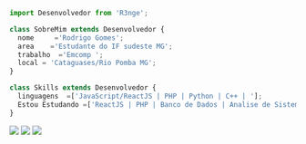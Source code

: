 ```js
import Desenvolvedor from 'R3nge';

class SobreMim extends Desenvolvedor {
  nome     ='Rodrigo Gomes';
  area    ='Estudante do IF sudeste MG';
  trabalho  ='Emcomp ';
  local = 'Cataguases/Rio Pomba MG';
}

class Skills extends Desenvolvedor {
  linguagens  =['JavaScript/ReactJS | PHP | Python | C++ | '];
  Estou Estudando =['ReactJS | PHP | Banco de Dados | Analise de Sistemas | NodeJS'];
}
```
<p align="left">
  <a href="#" alt="Gmail">
  <img src="https://img.shields.io/badge/-Gmail-FF0000?style=flat-square&labelColor=FF0000&logo=gmail&logoColor=white&link=kamplayshd@gmail.com" /></a>
  
  <a href="#" alt="Facebook">
  <img src="https://img.shields.io/badge/-Facebook-3b5998?style=flat-square&labelColor=3b5998&logo=facebook&logoColor=white&link=https://www.facebook.com/rodrigo.malaquias.737/"/></a>

  <a href="#" alt="Instagram">
  <img src="https://img.shields.io/badge/-Instagram-DF0174?style=flat-square&labelColor=DF0174&logo=instagram&logoColor=white&link=https://www.instagram.com/thesamedigo/"/></a>
</p>  
